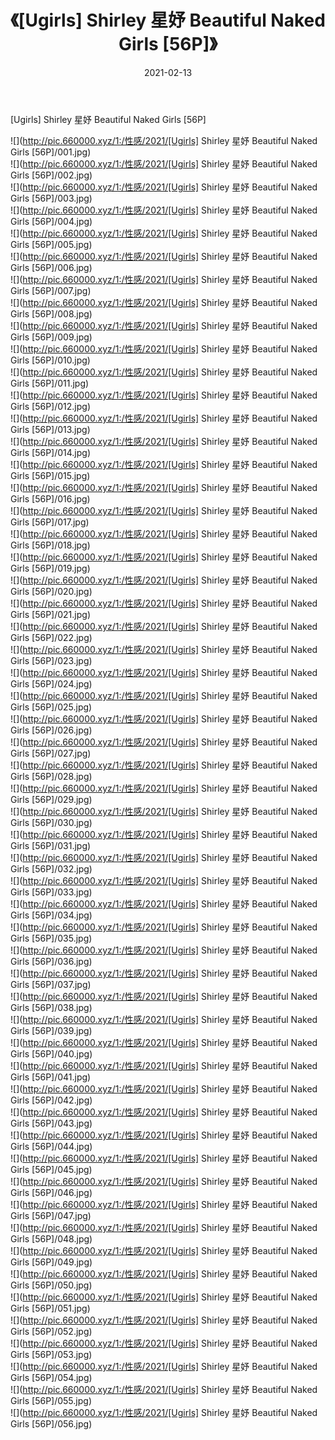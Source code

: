 ﻿---
layout: post
title:  《[Ugirls] Shirley 星妤 Beautiful Naked Girls [56P]》
date:   2021-02-13
img: http://pic.660000.xyz/1:/性感/2021/[Ugirls] Shirley 星妤 Beautiful Naked Girls [56P]/000.jpg
categories: [美女, 清纯, 唯美]
---

[Ugirls] Shirley 星妤 Beautiful Naked Girls [56P]

  ![](http://pic.660000.xyz/1:/性感/2021/[Ugirls] Shirley 星妤 Beautiful Naked Girls [56P]/001.jpg) <br> ![](http://pic.660000.xyz/1:/性感/2021/[Ugirls] Shirley 星妤 Beautiful Naked Girls [56P]/002.jpg) <br> ![](http://pic.660000.xyz/1:/性感/2021/[Ugirls] Shirley 星妤 Beautiful Naked Girls [56P]/003.jpg) <br> ![](http://pic.660000.xyz/1:/性感/2021/[Ugirls] Shirley 星妤 Beautiful Naked Girls [56P]/004.jpg) <br> ![](http://pic.660000.xyz/1:/性感/2021/[Ugirls] Shirley 星妤 Beautiful Naked Girls [56P]/005.jpg) <br> ![](http://pic.660000.xyz/1:/性感/2021/[Ugirls] Shirley 星妤 Beautiful Naked Girls [56P]/006.jpg) <br> ![](http://pic.660000.xyz/1:/性感/2021/[Ugirls] Shirley 星妤 Beautiful Naked Girls [56P]/007.jpg) <br> ![](http://pic.660000.xyz/1:/性感/2021/[Ugirls] Shirley 星妤 Beautiful Naked Girls [56P]/008.jpg) <br> ![](http://pic.660000.xyz/1:/性感/2021/[Ugirls] Shirley 星妤 Beautiful Naked Girls [56P]/009.jpg) <br> ![](http://pic.660000.xyz/1:/性感/2021/[Ugirls] Shirley 星妤 Beautiful Naked Girls [56P]/010.jpg) <br> ![](http://pic.660000.xyz/1:/性感/2021/[Ugirls] Shirley 星妤 Beautiful Naked Girls [56P]/011.jpg) <br> ![](http://pic.660000.xyz/1:/性感/2021/[Ugirls] Shirley 星妤 Beautiful Naked Girls [56P]/012.jpg) <br> ![](http://pic.660000.xyz/1:/性感/2021/[Ugirls] Shirley 星妤 Beautiful Naked Girls [56P]/013.jpg) <br> ![](http://pic.660000.xyz/1:/性感/2021/[Ugirls] Shirley 星妤 Beautiful Naked Girls [56P]/014.jpg) <br> ![](http://pic.660000.xyz/1:/性感/2021/[Ugirls] Shirley 星妤 Beautiful Naked Girls [56P]/015.jpg) <br> ![](http://pic.660000.xyz/1:/性感/2021/[Ugirls] Shirley 星妤 Beautiful Naked Girls [56P]/016.jpg) <br> ![](http://pic.660000.xyz/1:/性感/2021/[Ugirls] Shirley 星妤 Beautiful Naked Girls [56P]/017.jpg) <br> ![](http://pic.660000.xyz/1:/性感/2021/[Ugirls] Shirley 星妤 Beautiful Naked Girls [56P]/018.jpg) <br> ![](http://pic.660000.xyz/1:/性感/2021/[Ugirls] Shirley 星妤 Beautiful Naked Girls [56P]/019.jpg) <br> ![](http://pic.660000.xyz/1:/性感/2021/[Ugirls] Shirley 星妤 Beautiful Naked Girls [56P]/020.jpg) <br> ![](http://pic.660000.xyz/1:/性感/2021/[Ugirls] Shirley 星妤 Beautiful Naked Girls [56P]/021.jpg) <br> ![](http://pic.660000.xyz/1:/性感/2021/[Ugirls] Shirley 星妤 Beautiful Naked Girls [56P]/022.jpg) <br> ![](http://pic.660000.xyz/1:/性感/2021/[Ugirls] Shirley 星妤 Beautiful Naked Girls [56P]/023.jpg) <br> ![](http://pic.660000.xyz/1:/性感/2021/[Ugirls] Shirley 星妤 Beautiful Naked Girls [56P]/024.jpg) <br> ![](http://pic.660000.xyz/1:/性感/2021/[Ugirls] Shirley 星妤 Beautiful Naked Girls [56P]/025.jpg) <br> ![](http://pic.660000.xyz/1:/性感/2021/[Ugirls] Shirley 星妤 Beautiful Naked Girls [56P]/026.jpg) <br> ![](http://pic.660000.xyz/1:/性感/2021/[Ugirls] Shirley 星妤 Beautiful Naked Girls [56P]/027.jpg) <br> ![](http://pic.660000.xyz/1:/性感/2021/[Ugirls] Shirley 星妤 Beautiful Naked Girls [56P]/028.jpg) <br> ![](http://pic.660000.xyz/1:/性感/2021/[Ugirls] Shirley 星妤 Beautiful Naked Girls [56P]/029.jpg) <br> ![](http://pic.660000.xyz/1:/性感/2021/[Ugirls] Shirley 星妤 Beautiful Naked Girls [56P]/030.jpg) <br> ![](http://pic.660000.xyz/1:/性感/2021/[Ugirls] Shirley 星妤 Beautiful Naked Girls [56P]/031.jpg) <br> ![](http://pic.660000.xyz/1:/性感/2021/[Ugirls] Shirley 星妤 Beautiful Naked Girls [56P]/032.jpg) <br> ![](http://pic.660000.xyz/1:/性感/2021/[Ugirls] Shirley 星妤 Beautiful Naked Girls [56P]/033.jpg) <br> ![](http://pic.660000.xyz/1:/性感/2021/[Ugirls] Shirley 星妤 Beautiful Naked Girls [56P]/034.jpg) <br> ![](http://pic.660000.xyz/1:/性感/2021/[Ugirls] Shirley 星妤 Beautiful Naked Girls [56P]/035.jpg) <br> ![](http://pic.660000.xyz/1:/性感/2021/[Ugirls] Shirley 星妤 Beautiful Naked Girls [56P]/036.jpg) <br> ![](http://pic.660000.xyz/1:/性感/2021/[Ugirls] Shirley 星妤 Beautiful Naked Girls [56P]/037.jpg) <br> ![](http://pic.660000.xyz/1:/性感/2021/[Ugirls] Shirley 星妤 Beautiful Naked Girls [56P]/038.jpg) <br> ![](http://pic.660000.xyz/1:/性感/2021/[Ugirls] Shirley 星妤 Beautiful Naked Girls [56P]/039.jpg) <br> ![](http://pic.660000.xyz/1:/性感/2021/[Ugirls] Shirley 星妤 Beautiful Naked Girls [56P]/040.jpg) <br> ![](http://pic.660000.xyz/1:/性感/2021/[Ugirls] Shirley 星妤 Beautiful Naked Girls [56P]/041.jpg) <br> ![](http://pic.660000.xyz/1:/性感/2021/[Ugirls] Shirley 星妤 Beautiful Naked Girls [56P]/042.jpg) <br> ![](http://pic.660000.xyz/1:/性感/2021/[Ugirls] Shirley 星妤 Beautiful Naked Girls [56P]/043.jpg) <br> ![](http://pic.660000.xyz/1:/性感/2021/[Ugirls] Shirley 星妤 Beautiful Naked Girls [56P]/044.jpg) <br> ![](http://pic.660000.xyz/1:/性感/2021/[Ugirls] Shirley 星妤 Beautiful Naked Girls [56P]/045.jpg) <br> ![](http://pic.660000.xyz/1:/性感/2021/[Ugirls] Shirley 星妤 Beautiful Naked Girls [56P]/046.jpg) <br> ![](http://pic.660000.xyz/1:/性感/2021/[Ugirls] Shirley 星妤 Beautiful Naked Girls [56P]/047.jpg) <br> ![](http://pic.660000.xyz/1:/性感/2021/[Ugirls] Shirley 星妤 Beautiful Naked Girls [56P]/048.jpg) <br> ![](http://pic.660000.xyz/1:/性感/2021/[Ugirls] Shirley 星妤 Beautiful Naked Girls [56P]/049.jpg) <br> ![](http://pic.660000.xyz/1:/性感/2021/[Ugirls] Shirley 星妤 Beautiful Naked Girls [56P]/050.jpg) <br> ![](http://pic.660000.xyz/1:/性感/2021/[Ugirls] Shirley 星妤 Beautiful Naked Girls [56P]/051.jpg) <br> ![](http://pic.660000.xyz/1:/性感/2021/[Ugirls] Shirley 星妤 Beautiful Naked Girls [56P]/052.jpg) <br> ![](http://pic.660000.xyz/1:/性感/2021/[Ugirls] Shirley 星妤 Beautiful Naked Girls [56P]/053.jpg) <br> ![](http://pic.660000.xyz/1:/性感/2021/[Ugirls] Shirley 星妤 Beautiful Naked Girls [56P]/054.jpg) <br> ![](http://pic.660000.xyz/1:/性感/2021/[Ugirls] Shirley 星妤 Beautiful Naked Girls [56P]/055.jpg) <br> ![](http://pic.660000.xyz/1:/性感/2021/[Ugirls] Shirley 星妤 Beautiful Naked Girls [56P]/056.jpg) <br>